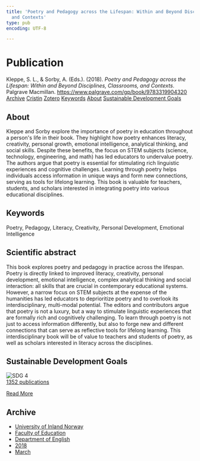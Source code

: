 ```yaml
---
title: 'Poetry and Pedagogy across the Lifespan: Within and Beyond Disciplines, Classrooms,
  and Contexts'
type: pub
encoding: UTF-8

---
```

<h1>Publication</h1>
<article id="csl-bib-container-483AWJF7" class="csl-bib-container">
  <div class="csl-bib-body"> <div class="csl-entry">Kleppe, S. L., &#38; Sorby, A. (Eds.). (2018). <i>Poetry and Pedagogy across the Lifespan: Within and Beyond Disciplines, Classrooms, and Contexts</i>. Palgrave Macmillan. <a href="https://www.palgrave.com/gp/book/9783319904320">https://www.palgrave.com/gp/book/9783319904320</a></div> </div>
  <div class="csl-bib-buttons">
    <a href="#taxonomy-article-483AWJF7" alt="archive" class="csl-bib-button">Archive</a>
    <a href="https://app.cristin.no/results/show.jsf?id=1571061" alt="Cristin" class="csl-bib-button">Cristin</a>
    <a href="http://zotero.org/groups/5881554/items/483AWJF7" alt="Zotero" class="csl-bib-button">Zotero</a>
    <a href="#keywords-article-483AWJF7" alt="keywords" class="csl-bib-button">Keywords</a>
    <a href="#about-article-483AWJF7" alt="about_pub" class="csl-bib-button">About</a>
    <a href="#sdg-article-483AWJF7" alt="sdg" class="csl-bib-button">Sustainable Development Goals</a>
  </div>
  <div id="csl-bib-meta-container-483AWJF7"></div>
</article>
<div id="csl-bib-meta-483AWJF7" class="csl-bib-meta">
  <article id="about-article-483AWJF7" class="about_pub-article">
    <h1>About</h1>
    Kleppe and Sorby explore the importance of poetry in education throughout a person's life in their book. They highlight how poetry enhances literacy, creativity, personal growth, emotional intelligence, analytical thinking, and social skills. Despite these benefits, the focus on STEM subjects (science, technology, engineering, and math) has led educators to undervalue poetry. The authors argue that poetry is essential for stimulating rich linguistic experiences and cognitive challenges. Learning through poetry helps individuals access information in unique ways and form new connections, serving as tools for lifelong learning. This book is valuable for teachers, students, and scholars interested in integrating poetry into various educational disciplines.
  </article>
  <article id="keywords-article-483AWJF7" class="keywords-article">
    <h1>Keywords</h1>
    Poetry, Pedagogy, Literacy, Creativity, Personal Development, Emotional Intelligence
  </article>
  <article id="abstract-article-483AWJF7" class="abstract-article">
    <h1>Scientific abstract</h1>
    This book explores poetry and pedagogy in practice across the lifespan. Poetry is directly linked to improved literacy, creativity, personal development, emotional intelligence, complex analytical thinking and social interaction: all skills that are crucial in contemporary educational systems. However, a narrow focus on STEM subjects at the expense of the humanities has led educators to deprioritize poetry and to overlook its interdisciplinary, multi-modal potential. The editors and contributors argue that poetry is not a luxury, but a way to stimulate linguistic experiences that are formally rich and cognitively challenging. To learn through poetry is not just to access information differently, but also to forge new and different connections that can serve as reflective tools for lifelong learning. This interdisciplinary book will be of value to teachers and students of poetry, as well as scholars interested in literacy across the disciplines.
  </article>
  <article id="sdg-article-483AWJF7" class="sdg-article">
    <h1>Sustainable Development Goals</h1>
    <div class="sdg-container"><div id="sdg4" class="sdg">
        <img src="{{< params subfolder >}}images/sdg/sdg04_en.png" class="image" alt="SDG 4">
        <div class="sdg-overlay">
          <a href="/en/archive/?key=?sdg=4#archive" class="sdg-publication-count"><span>1352</span> publications</a>
          <p><a href="https://sdgs.un.org/goals/goal4" class="sdg-read-more">Read More</a></p>
        </div>
      </div></div>
  </article>
  <article id="taxonomy-article-483AWJF7" class="taxonomy-article">
    <h1>Archive</h1>
    <ul>
      <li>
        <a href="/en/archive/?key=3DCRN523">University of Inland Norway</a>
      </li>
      <li>
        <a href="/en/archive/?key=WYNZA47F">Faculty of Education</a>
      </li>
      <li>
        <a href="/en/archive/?key=THSB4HN9">Department of English</a>
      </li>
      <li>
        <a href="/en/archive/?key=97F4IQ2F">2018</a>
      </li>
      <li>
        <a href="/en/archive/?key=ZFMNMPNX">March</a>
      </li>
    </ul>
  </article>
</div>
